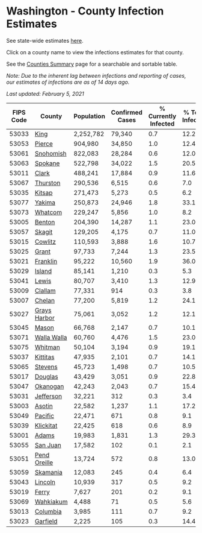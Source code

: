 # Washington - County Infection Estimates

See state-wide estimates [here](/infections/us-wa).

Click on a county name to view the infections estimates for that county.

See the [Counties Summary](/infections/summary-counties) page for a searchable and sortable table.

*Note: Due to the inherent lag between infections and reporting of cases, our estimates of infections are as of 14 days ago.*

*Last updated: February 5, 2021*

|   FIPS Code |                       County |   Population |   Confirmed Cases |   % Currently Infected |   % Total Infected |
|-------------|------------------------------|--------------|-------------------|------------------------|--------------------|
|       53033 |                 [King](king) |    2,252,782 |            79,340 |                    0.7 |               12.2 |
|       53053 |             [Pierce](pierce) |      904,980 |            34,850 |                    1.0 |               12.4 |
|       53061 |       [Snohomish](snohomish) |      822,083 |            28,284 |                    0.6 |               12.0 |
|       53063 |           [Spokane](spokane) |      522,798 |            34,022 |                    1.5 |               20.5 |
|       53011 |               [Clark](clark) |      488,241 |            17,884 |                    0.9 |               11.6 |
|       53067 |         [Thurston](thurston) |      290,536 |             6,515 |                    0.6 |                7.0 |
|       53035 |             [Kitsap](kitsap) |      271,473 |             5,273 |                    0.5 |                6.2 |
|       53077 |             [Yakima](yakima) |      250,873 |            24,946 |                    1.8 |               33.1 |
|       53073 |           [Whatcom](whatcom) |      229,247 |             5,856 |                    1.0 |                8.2 |
|       53005 |             [Benton](benton) |      204,390 |            14,287 |                    1.1 |               23.0 |
|       53057 |             [Skagit](skagit) |      129,205 |             4,175 |                    0.7 |               11.0 |
|       53015 |           [Cowlitz](cowlitz) |      110,593 |             3,888 |                    1.6 |               10.7 |
|       53025 |               [Grant](grant) |       97,733 |             7,244 |                    1.3 |               23.5 |
|       53021 |         [Franklin](franklin) |       95,222 |            10,560 |                    1.9 |               36.0 |
|       53029 |             [Island](island) |       85,141 |             1,210 |                    0.3 |                5.3 |
|       53041 |               [Lewis](lewis) |       80,707 |             3,410 |                    1.3 |               12.9 |
|       53009 |           [Clallam](clallam) |       77,331 |               914 |                    0.3 |                3.8 |
|       53007 |             [Chelan](chelan) |       77,200 |             5,819 |                    1.2 |               24.1 |
|       53027 | [Grays Harbor](grays-harbor) |       75,061 |             3,052 |                    1.2 |               12.1 |
|       53045 |               [Mason](mason) |       66,768 |             2,147 |                    0.7 |               10.1 |
|       53071 |   [Walla Walla](walla-walla) |       60,760 |             4,476 |                    1.5 |               23.0 |
|       53075 |           [Whitman](whitman) |       50,104 |             3,194 |                    0.9 |               19.1 |
|       53037 |         [Kittitas](kittitas) |       47,935 |             2,101 |                    0.7 |               14.1 |
|       53065 |           [Stevens](stevens) |       45,723 |             1,498 |                    0.7 |               10.5 |
|       53017 |           [Douglas](douglas) |       43,429 |             3,051 |                    0.9 |               22.8 |
|       53047 |         [Okanogan](okanogan) |       42,243 |             2,043 |                    0.7 |               15.4 |
|       53031 |       [Jefferson](jefferson) |       32,221 |               312 |                    0.3 |                3.4 |
|       53003 |             [Asotin](asotin) |       22,582 |             1,237 |                    1.1 |               17.2 |
|       53049 |           [Pacific](pacific) |       22,471 |               671 |                    0.8 |                9.1 |
|       53039 |       [Klickitat](klickitat) |       22,425 |               618 |                    0.6 |                8.9 |
|       53001 |               [Adams](adams) |       19,983 |             1,831 |                    1.3 |               29.3 |
|       53055 |         [San Juan](san-juan) |       17,582 |               102 |                    0.1 |                2.1 |
|       53051 | [Pend Oreille](pend-oreille) |       13,724 |               572 |                    0.8 |               13.0 |
|       53059 |         [Skamania](skamania) |       12,083 |               245 |                    0.4 |                6.4 |
|       53043 |           [Lincoln](lincoln) |       10,939 |               317 |                    0.5 |                9.2 |
|       53019 |               [Ferry](ferry) |        7,627 |               201 |                    0.2 |                9.1 |
|       53069 |       [Wahkiakum](wahkiakum) |        4,488 |                71 |                    0.5 |                5.6 |
|       53013 |         [Columbia](columbia) |        3,985 |               111 |                    0.7 |                9.2 |
|       53023 |         [Garfield](garfield) |        2,225 |               105 |                    0.3 |               14.4 |